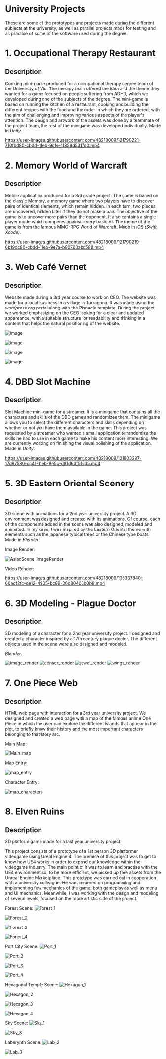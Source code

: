 # University Projects

These are some of the prototypes and projects made during the different subjects at the university, as well as parallel projects made for testing and as practice of some of the software used during the degree. 


# 1. Occupational Therapy Restaurant

## Description

Cooking mini-game produced for a occupational therapy degree team of the University of Vic. The therapy team offered the idea and the theme they wanted for a game focused on people suffering from ADHD, which we developed during one of the subjects of the degree.
The mini-game is based on running the kitchen of a restaurant, cooking and building the different recipes with the food and the order in which they are ordered, with the aim of challenging and improving various aspects of the player's attention.
The design and artwork of the assets was done by a teammate of the project team, the rest of the minigame was developed individually.
Made in *Unity*.

https://user-images.githubusercontent.com/48218009/121790221-710fbd80-cbdd-11eb-9c1e-11858d5317d0.mp4
 

# 2. Memory World of Warcraft

## Description

Mobile application produced for a 3rd grade project. 
The game is based on the classic Memory, a memory game where two players have to discover pairs of identical elements, which remain hidden. In each turn, two pieces are uncovered, hidden later if they do not make a pair. The objective of the game is to uncover more pairs than the opponent. It also contains a single player mode which competes against a very basic AI.
The theme of the game is from the famous MMO-RPG World of Warcraft.
Made in *iOS (Swift, Xcode)*.

https://user-images.githubusercontent.com/48218009/121790219-6b19dc80-cbdd-11eb-9e7a-b80760abc588.mp4


# 3. Web Café Vernet

## Description

Website made during a 3rd year course to work on CEO. 
The website was made for a local business in a village in Tarragona. It was made using the *wordpress.org* portal along with the Pinnacle template. During the project we worked emphasizing on the CEO looking for a clear and updated appareance, with a suitable structure for readability and thinking in a content that helps the natural positioning of the website.


![image](https://user-images.githubusercontent.com/48218009/121790366-019acd80-cbdf-11eb-8a8a-9466845bb1d5.png)

![image](https://user-images.githubusercontent.com/48218009/121790367-06f81800-cbdf-11eb-8693-caf29db9bb3f.png)

![image](https://user-images.githubusercontent.com/48218009/121790372-0fe8e980-cbdf-11eb-8a85-b875722eebb4.png)

![image](https://user-images.githubusercontent.com/48218009/121790373-11b2ad00-cbdf-11eb-8898-e912bd09c7ac.png)





# 4. DBD Slot Machine

## Description

Slot Machine mini-game for a streamer.
It is a minigame that contains all the characters and skills of the DBD game and randomizes them. The minigame allows you to select the different characters and skills depending on whether or not you have them available in the game. This project was requested by a streamer who wanted a small application to randomize the skills he had to use in each game to make his content more interesting. We are currently working on finishing the visual polishing of the application. 
Made in *Unity*. 


https://user-images.githubusercontent.com/48218009/121803297-17d97580-cc41-11eb-8e5c-d91d63f516d5.mp4





# 5. 3D Eastern Oriental Scenery

## Description

3D scene with animations for a 2nd year university project.
A 3D environment was designed and created  with its animations. Of course, each of the components added in the scene was also designed, modeled and animated. In my case, I was inspired by the Eastern Oriental theme with elements such as the japanese typical trees or the Chinese type boats.
Made in *Blender*.

Image Render:

![AsianScene_ImageRender](https://user-images.githubusercontent.com/48218009/136337831-02616676-f243-463c-8d50-24b7aaa0a28c.jpg)

Video Render:

https://user-images.githubusercontent.com/48218009/136337840-60adf2fc-de12-4935-bc89-36d80403b0b8.mp4



# 6. 3D Modeling - Plague Doctor

## Description

3D modeling of a character for a 2nd year university project.
I designed and created a character inspired by a 17th century plague doctor. The different objects used in the scene were also designed and modeled.

*Blender*.

![Image_render](https://user-images.githubusercontent.com/48218009/136349706-1cd7d713-15a1-44cf-8a86-389768865b01.jpg)
![censer_render](https://user-images.githubusercontent.com/48218009/136349705-8fc456c5-d300-4f5a-9448-654da83725af.jpg)
![jewel_render](https://user-images.githubusercontent.com/48218009/136349707-0774ec14-4c80-4b6c-bbff-d71c45df6b92.jpg)
![wings_render](https://user-images.githubusercontent.com/48218009/136349708-5443ca78-4240-42cb-9b93-87e1ea49953c.jpg)


# 7. One Piece Web

## Description

HTML web page with interaction for a 3rd year university project.
We designed and created a web page with a map of the famous anime One Piece in which the user can explore the different islands that appear in the plot, to briefly know their history and the most important characters belonging to that story arc.

Main Map:

![Main_map](https://user-images.githubusercontent.com/48218009/136342051-d90f7de2-f1d9-46be-91a8-daeed19c5e07.PNG)

Map Entry:

![map_entry](https://user-images.githubusercontent.com/48218009/136342081-48e2e397-331e-4a3c-8963-800a1b6e6f6d.PNG)

Character Entry:

![map_characters](https://user-images.githubusercontent.com/48218009/136342097-fd7fc03b-a03c-46d6-bc8b-ed2eea95037d.PNG)


# 8. Elven Ruins

## Description

3D platform game made for a last year university project.

This project consists of a prototype of a 1st person 3D platformer videogame using Ureal Engine 4. The premise of this project was to get to know how UE4 works in order to expand our knowledge within the videogame industry. The main point of it was to learn and practise with the UE4 environment so, to be more efficient, we picked up free assets from the Unreal Engine Marketplace.
This prototype was carried out in cooperation with a university colleague. He was centered on programming and implementing few mechanics of the game, both gameplay as well as menu and UI mechanics. Meanwhile, I was working with the design and modeling of several levels, focused on the more artistic side of the project.


Forest Scene:
![Forest_1](https://user-images.githubusercontent.com/48218009/150503691-43499e54-8dcc-4840-b4fe-ed1b738fa289.png)

![Forest_2](https://user-images.githubusercontent.com/48218009/150503752-1cca171a-6be5-4dd2-9d7d-5f2aff6628e9.png)

![Forest_3](https://user-images.githubusercontent.com/48218009/150503767-2f4cf331-12f3-42b8-9900-088536dddfbd.png)

![Forest_4](https://user-images.githubusercontent.com/48218009/150503773-9db050b2-f4f4-4cd4-8842-79a50c89572c.png)

Port City Scene:
![Port_1](https://user-images.githubusercontent.com/48218009/150503891-e0ef9440-5674-48f6-b951-14be4e3000eb.png)

![Port_2](https://user-images.githubusercontent.com/48218009/150503895-773e95ae-d481-4691-bd8c-c06a0f563808.png)

![Port_3](https://user-images.githubusercontent.com/48218009/150503896-41f432f8-4cda-4859-aae3-81f71d4e2079.png)

![Port_4](https://user-images.githubusercontent.com/48218009/150503886-16a60572-e446-44e3-aa37-b3a0c9260a17.png)

Hexagonal Temple Scene:
![Hexagon_1](https://user-images.githubusercontent.com/48218009/150504076-c95c3dee-c467-4da0-92fe-62d2afa8bbd3.png)

![Hexagon_2](https://user-images.githubusercontent.com/48218009/150504080-63d53c67-c926-4a39-8f29-e818f03f55c6.png)

![Hexagon_3](https://user-images.githubusercontent.com/48218009/150504083-a023788f-91b1-48b5-ad60-28b379d00ec4.png)

![Hexagon_4](https://user-images.githubusercontent.com/48218009/150503953-ebf66592-16e5-4c21-9453-625d7ec59cc7.png)

Sky Scene:
![Sky_1](https://user-images.githubusercontent.com/48218009/150504048-f11fdf0d-27b0-46ae-beb6-66171a9fe23d.png)

![Sky_3](https://user-images.githubusercontent.com/48218009/150504055-a93f92b8-878a-4caf-9bfb-dbd4a884d0b5.png)


Laberynth Scene:
![Lab_2](https://user-images.githubusercontent.com/48218009/150504180-a759830c-77c4-4907-b519-a5dd2c868790.png)

![Lab_3](https://user-images.githubusercontent.com/48218009/150504184-a4a30f4f-8059-44ef-83c3-536b89f1b514.png)
